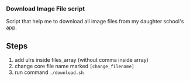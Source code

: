 ### Download Image File script

Script that help me to download all image files from my daughter school's app.

## Steps

1. add ulrs inside files_array (without comma inside array)
2. change core file name marked `[change_filename]`
3. run command `./download.sh`
